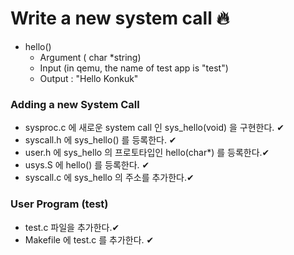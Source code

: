 # Write a new system call 🔥

- hello()
  - Argument ( char *string) 
  - Input (in qemu, the name of test app is "test")
  - Output : "Hello Konkuk"


### Adding a new System Call 
- sysproc.c 에 새로운 system call 인 sys_hello(void) 을 구현한다. ✔
- syscall.h 에 sys_hello() 를 등록한다. ✔
- user.h 에 sys_hello 의 프로토타입인 hello(char*) 를 등록한다.✔
- usys.S 에 hello() 를 등록한다. ✔
- syscall.c 에 sys_hello 의 주소를 추가한다.✔

### User Program (test)
- test.c 파일을 추가한다.✔
- Makefile 에 test.c 를 추가한다. ✔
